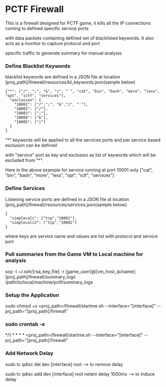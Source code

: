 # PCTF Firewall

This is a firewall designed for PCTF game, it kills all the IP connections coming to defined specific service ports 

with data packets containing defined set of blacklisted keywords. It also acts as a monitor to capture protocol and port

specific traffic to generate summary for manual analysis.

### Define Blacklist Keywords
blacklist keywords are defined in a JSON file at location [proj_path]/firewall/resources/bl_keywords.json(sample below)
```
{"*": ["/", ";", "&", "|", "`", "cat", "bin", "bash", "more", "less", "opt", "ictf", "services"],
  "exclusion": {
    "10001": ["/",";", "&","|", "`"],
    "10002": ["/"],
    "10003": [";"],
    "10004": ["&"],
    "10005": ["|"]
  }
}
```
"*" keywords will be applied to all the services ports and per service based exclusion can be defined 

with "service" port as key and exclusion as list of keywords which will be excluded from "*". 

Here in the above example for service running at port 10001 only ["cat", "bin", "bash", "more", "less", "opt", "ictf", "services"]

### Define Services
Listening service ports are defined in a JSON file at location [proj_path]/firewall/resources/services.json(sample below)
```
{
  "simplecalc": ["tcp","10001"],
  "simplecalc2": ["tcp","10002"]
}
```
where keys are service name and values are list with protocol and service port

### Pull summaries from the Game VM to Local machine for analysis

scp -i ~/.ssh/[rsa_key_file] -r [game_user]@[vm_host_ip/name]:[proj_path]/firewall/summary_logs  /path/to/local/machine/pctf/summary_logs

### Setup the Application
sudo chmod +x <proj_path>/firewall/startme.sh --interface="[interface]" --prj_path="[proj_path]/firewall"

### sudo crontab -e
*/1 * * * * <proj_path>/firewall/startme.sh --interface="[interface]" --prj_path="[proj_path]/firewall"

### Add Network Delay
sudo tc qdisc del dev [interface] root --> to remove delay

sudo tc qdisc add dev [interface] root netem delay 1000ms --> to induce delay

